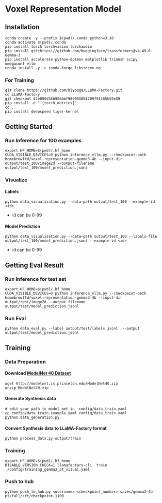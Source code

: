 # Voxel Representation Model

## Installation
```
conda create -y --prefix $(pwd)/.conda python=3.10
conda activate $(pwd)/.conda
pip install torch torchvision torchaudio
pip install git+https://github.com/huggingface/transformers@v4.49.0-Gemma-3
pip install accelerate python-dotenv matplotlib trimesh scipy omegaconf vllm
conda install -y -c conda-forge libstdcxx-ng
```

### For Training
```
git clone https://github.com/hiyouga/LLaMA-Factory.git
cd LLaMA-Factory
git checkout 42e090d38b986bbf989055851209f91565b69e89
pip install -e ".[torch,metrics]"
cd ..
pip install deepspeed liger-kernel
``` 

## Getting Started

### Run Inference for 100 examples

```
export HF_HOME=$(pwd)/.hf_home
CUDA_VISIBLE_DEVICES=0 python inference_vllm.py --checkpoint-path homebrewltd/voxel-representation-gemma3-4b --input-dir output/test_100/image2d --output-filename output/test_100/model_prediction.jsonl
```
### Visualize

#### Labels

```
python data_visualization.py --data-path output/test_100 --example-id <id>
```
- id can be 0-99

#### Model Prediction

```
python data_visualization.py --data-path output/test_100 --labels-file output/test_100/model_prediction.jsonl --example-id <id> 
```
- id can be 0-99

## Getting Eval Result

### Run Inference for test set

```
export HF_HOME=$(pwd)/.hf_home
CUDA_VISIBLE_DEVICES=0 python inference_vllm.py --checkpoint-path homebrewltd/voxel-representation-gemma3-4b --input-dir output/test/image2d --output-filename output/test/model_prediction.jsonl
```

### Run Eval

```
python data_eval.py --label output/test/labels.jsonl  --output output/test/model_prediction.jsonl
```

## Training

### Data Preparation

#### Download [ModelNet 40 Dataset](https://modelnet.cs.princeton.edu/)
```
wget http://modelnet.cs.princeton.edu/ModelNet40.zip
unzip ModelNet40.zip
```

#### Generate Synthesis data
```
# edit your path to model net in  config/data_train.yaml 
cp config/data_train.example.yaml config/data_train.yaml 
python data_generation.py
```

#### Convert Synthesis data to LLaMA-Factory format
```
python process_data.py output/train
```

### Training
```
export HF_HOME=$(pwd)/.hf_home
DISABLE_VERSION_CHECK=1 llamafactory-cli  train ./config/training_gemma3_pt_visual.yaml
```

### Push to hub
```
python push_to_hub.py <username> <checkpoint_number> saves/gemma3-4b-pt/full/sft/checkpoint-1100
```